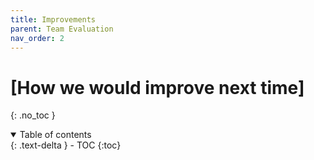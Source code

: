 ```yaml
---
title: Improvements
parent: Team Evaluation
nav_order: 2
---
```


# [How we would improve next time]
{: .no_toc }

<details open markdown="block">
  <summary>
    Table of contents
  </summary>
  {: .text-delta }
- TOC
{:toc}
</details>
